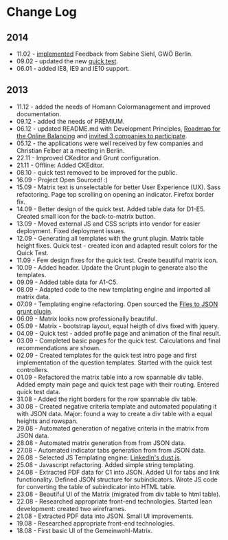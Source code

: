 # Change Log

## 2014

* 11.02 - [implemented](https://github.com/sinnwerkstatt/gemeinwohl-oekonomie/commit/2385a106bbbe9e246ad6719d429986f7b8eb184f) Feedback from Sabine Siehl, GWÖ Berlin.
* 09.02 - updated the new [quick test](sinnwerkstatt.github.io/gemeinwohl-oekonomie/test.html).
* 06.01 - added IE8, IE9 and IE10 support.

## 2013

* 11.12 - added the needs of Homann Colormanagement and improved documentation.
* 09.12 - added the needs of PREMIUM.
* 06.12 - updated README.md with Development Principles, [Roadmap for the Online Balancing](ECG_Online_Balancing_Roadmap_de.md) and [invited 3 companies to participate](docs/ECG_Online_Balancing_Roadmap_de.md#mitgestalten).
* 05.12 - the applications were well received by few companies and Christian Felber at a meeting in Berlin.
* 22.11 - Improved CKeditor and Grunt configuration.
* 21.11 - Offline: Added CKEditor.
* 08.10 - quick test removed to be improved for the public.
* 16.09 - Project Open Sourced! :)
* 15.09 - Matrix text is unselectable for better User Experience (UX). Sass refactoring. Page top scrolling on opening an indicator. Firefox border fix.
* 14.09 - Better design of the quick test. Added table data for D1-E5. Created small icon for the back-to-matrix button.
* 13.09 - Moved external JS and CSS scripts into vendor for easier deployment. Fixed deployment issues.
* 12.09 - Generating all templates with the grunt plugin. Matrix table height fixes. Quick test - created icon and adapted result colors for the Quick Test.
* 11.09 - Few design fixes for the quick test. Create beautiful matrix icon.
* 10.09 - Added header. Update the Grunt plugin to generate also the templates.
* 09.09 - Added table data for A1-C5.
* 08.09 - Adapted code to the new templating engine and imported all matrix data.
* 07.09 - Templating engine refactoring. Open sourced the [Files to JSON grunt plugin](https://github.com/sinnwerkstatt/grunt-files-to-json-appender).
* 06.09 - Matrix looks now professionally beautiful.
* 05.09 - Matrix - bootstrap layout, equal heigth of divs fixed with jquery.
* 04.09 - Quick test - added profile page and animation of the final result.
* 03.09 - Completed basic pages for the quick test. Calculations and final recommendations are shown.
* 02.09 - Created templates for the quick test intro page and first implementation of the question templates. Started with the quick test controllers.
* 01.09 - Refactored the matrix table into a row spannable div table. Added empty main page and quick test page with their routing. Entered quick test data.
* 31.08 - Added the right borders for the row spannable div table.
* 30.08 - Created negative criteria template and automated populating it with JSON data. Major: found a way to create a div table with a equal heights and rowspan.
* 29.08 - Automated generation of negative criteria in the matrix from JSON data.
* 28.08 - Automated matrix generation from from JSON data.
* 27.08 - Automated indicator tabs generation from from JSON data.
* 26.08 - Selected JS Templating engine: [LinkedIn's dust.js](http://linkedin.github.io/dustjs/).
* 25.08 - Javascript refactoring. Added simple string templating.
* 24.08 - Extracted PDF data for C1 into JSON. Added UI for tabs and link functionality. Defined JSON structure for subindicators. Wrote JS code for converting the table of subindicator into HTML table.
* 23.08 - Beautiful UI of the Matrix (migrated from div table to html table).
* 22.08 - Researched appropriate front-end technologies. Started lean development: created two wireframes.
* 21.08 - Extracted PDF data into JSON. Small UI improvements.
* 19.08 - Researched appropriate front-end technologies.
* 18.08 - First basic UI of the Gemeinwohl-Matrix.
